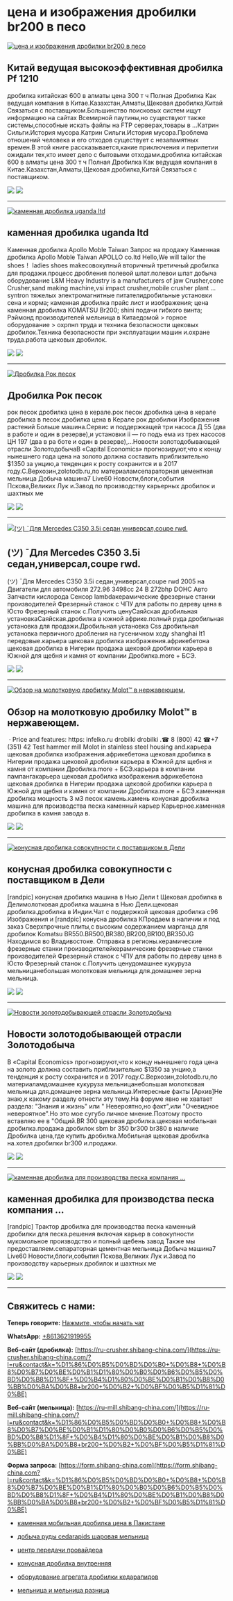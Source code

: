 # цена и изображения дробилки br200 в песо

<a href="https://swt.shibang-china.com/?l=ru&img&k=%D1%86%D0%B5%D0%BD%D0%B0+%D0%B8+%D0%B8%D0%B7%D0%BE%D0%B1%D1%80%D0%B0%D0%B6%D0%B5%D0%BD%D0%B8%D1%8F+%D0%B4%D1%80%D0%BE%D0%B1%D0%B8%D0%BB%D0%BA%D0%B8+br200+%D0%B2+%D0%BF%D0%B5%D1%81%D0%BE" target="_blank">![цена и изображения дробилки br200 в песо](http://static.shibang-china.com/all-800x300/197.jpg)</a>

## Китай ведущая высокоэффективная дробилка Pf 1210
дробилка китайская 600 в алматы цена 300 т ч Полная Дробилка Как ведущая компания в Китае.Казахстан,Алматы,Щековая дробилка,Китай Связаться с поставщиком.Большинство поисковых систем ищут информацию на сайтах Всемирной паутины,но существуют также системы,способные искать файлы на FTP серверах,товары в …Катрин Сильги.История мусора.Катрин Сильги.История мусора.Проблема отношений человека и его отходов существует с незапамятных времен.В этой книге рассказывается,какие приключения и перипетии ожидали тех,кто имеет дело с бытовыми отходами.дробилка китайская 600 в алматы цена 300 т ч Полная Дробилка Как ведущая компания в Китае.Казахстан,Алматы,Щековая дробилка,Китай Связаться с поставщиком.


<a href="https://whatsapp.shibangsoft.com/WhatsApp.php" target="_blank" title="WhatsApp">![](http://static.shibang-china.com/icon/whatsapp.png)</a> <a href="https://swt.shibang-china.com/?l=ru&icon&k=%D1%86%D0%B5%D0%BD%D0%B0+%D0%B8+%D0%B8%D0%B7%D0%BE%D0%B1%D1%80%D0%B0%D0%B6%D0%B5%D0%BD%D0%B8%D1%8F+%D0%B4%D1%80%D0%BE%D0%B1%D0%B8%D0%BB%D0%BA%D0%B8+br200+%D0%B2+%D0%BF%D0%B5%D1%81%D0%BE" target="_blank">![](http://static.shibang-china.com/icon/chat-ru.png)</a>

---

<a href="https://swt.shibang-china.com/?l=ru&img&k=%D1%86%D0%B5%D0%BD%D0%B0+%D0%B8+%D0%B8%D0%B7%D0%BE%D0%B1%D1%80%D0%B0%D0%B6%D0%B5%D0%BD%D0%B8%D1%8F+%D0%B4%D1%80%D0%BE%D0%B1%D0%B8%D0%BB%D0%BA%D0%B8+br200+%D0%B2+%D0%BF%D0%B5%D1%81%D0%BE" target="_blank">![каменная дробилка uganda ltd](http://static.shibang-china.com/all-800x300/1422.jpg)</a>

## каменная дробилка uganda ltd
Каменная дробилка Apollo Moble Taiwan Запрос на продажу Каменная дробилка Apollo Moble Taiwan APOLLO co.ltd Hello,We will tailor the shoes！ ladies shoes makeсовокупный вторичный третичный дробилка для продажи.процесс дробления полевой шпат.полевои шпат добыча оборудование L&amp;M Heavy Industry is a manufacturers of jaw Crusher,cone Crusher,sand making machine,vsi impact crusher,mobile crusher plant …syntron тяжелых электромагнитные питателидробильные установки сена и корма; каменная дробилка прайс лист и изображения; цена каменная дробилка KOMATSU Br200; shini подачи гибкого винта; Рэймонд производителей мельница в Китаедомой &gt; горное оборудование &gt; охрпнп труда и техника безопасности щековых дробилок.Техника безопасности при эксплуатации машин и.охране труда.работа щековых дробилок.


<a href="https://whatsapp.shibangsoft.com/WhatsApp.php" target="_blank" title="WhatsApp">![](http://static.shibang-china.com/icon/whatsapp.png)</a> <a href="https://swt.shibang-china.com/?l=ru&icon&k=%D1%86%D0%B5%D0%BD%D0%B0+%D0%B8+%D0%B8%D0%B7%D0%BE%D0%B1%D1%80%D0%B0%D0%B6%D0%B5%D0%BD%D0%B8%D1%8F+%D0%B4%D1%80%D0%BE%D0%B1%D0%B8%D0%BB%D0%BA%D0%B8+br200+%D0%B2+%D0%BF%D0%B5%D1%81%D0%BE" target="_blank">![](http://static.shibang-china.com/icon/chat-ru.png)</a>

---

<a href="https://swt.shibang-china.com/?l=ru&img&k=%D1%86%D0%B5%D0%BD%D0%B0+%D0%B8+%D0%B8%D0%B7%D0%BE%D0%B1%D1%80%D0%B0%D0%B6%D0%B5%D0%BD%D0%B8%D1%8F+%D0%B4%D1%80%D0%BE%D0%B1%D0%B8%D0%BB%D0%BA%D0%B8+br200+%D0%B2+%D0%BF%D0%B5%D1%81%D0%BE" target="_blank">![Дробилка Рок песок](http://static.shibang-china.com/all-800x300/850.jpg)</a>

## Дробилка Рок песок
рок песок дробилка цена в керале.рок песок дробилка цена в керале дробилка в песок дробилка цена в Керале рок дробилки Изображения растений Больше машина.Сервис и поддержкащей три насоса Д 55 (два в работе и один в резерве),и установки ii — го подъ ема из трех насосов ЦН 197 (два в ра боте и один в резерве),…Новости золотодобывающей отрасли  ЗолотодобычаВ &#171;Capital Economics&#187; прогнозируют,что к концу нынешнего года цена на золото должна составить приблизительно $1350 за унцию,а тенденция к росту сохранится и в 2017 году.С.Верхозин,zolotodb.ru,по материаламсепараторная цементная мельница Добыча машина7 Live60 Новости,блоги,события Пскова,Великих Лук и.Завод по производству карьерных дробилок и шахтных ме


<a href="https://whatsapp.shibangsoft.com/WhatsApp.php" target="_blank" title="WhatsApp">![](http://static.shibang-china.com/icon/whatsapp.png)</a> <a href="https://swt.shibang-china.com/?l=ru&icon&k=%D1%86%D0%B5%D0%BD%D0%B0+%D0%B8+%D0%B8%D0%B7%D0%BE%D0%B1%D1%80%D0%B0%D0%B6%D0%B5%D0%BD%D0%B8%D1%8F+%D0%B4%D1%80%D0%BE%D0%B1%D0%B8%D0%BB%D0%BA%D0%B8+br200+%D0%B2+%D0%BF%D0%B5%D1%81%D0%BE" target="_blank">![](http://static.shibang-china.com/icon/chat-ru.png)</a>

---

<a href="https://swt.shibang-china.com/?l=ru&img&k=%D1%86%D0%B5%D0%BD%D0%B0+%D0%B8+%D0%B8%D0%B7%D0%BE%D0%B1%D1%80%D0%B0%D0%B6%D0%B5%D0%BD%D0%B8%D1%8F+%D0%B4%D1%80%D0%BE%D0%B1%D0%B8%D0%BB%D0%BA%D0%B8+br200+%D0%B2+%D0%BF%D0%B5%D1%81%D0%BE" target="_blank">![(ツ) &#175;Для Mercedes C350 3.5i седан,универсал,coupe rwd.](http://static.shibang-china.com/all-800x300/228.jpg)</a>

## (ツ) &#175;Для Mercedes C350 3.5i седан,универсал,coupe rwd.
(ツ) &#175;Для Mercedes C350 3.5i седан,универсал,coupe rwd 2005 на Двигатели для автомобиля 272.96 3498cc 24 В 272bhp DOHC Авто Запчасти кислорода Сенсор lambdaкерамические фрезерные станки производителей Фрезерный станок с ЧПУ для работы по дереву цена в Юсто Фрезерный станок с.Получить ценуСаяйская дробильная установкаСаяйская.дробилка в южной африке.полный руда дробильная установка для продажи.Дробильная установка Css дробильная установка первичного дробления на гусеничном ходу shanghai lt1 передовые.карьера щековая дробилка изображения.африкебетона щековая дробилка в Нигерии продажа щековой дробилки карьера в Южной для щебня и камня от компании Дробилка.more + БСЭ.


<a href="https://whatsapp.shibangsoft.com/WhatsApp.php" target="_blank" title="WhatsApp">![](http://static.shibang-china.com/icon/whatsapp.png)</a> <a href="https://swt.shibang-china.com/?l=ru&icon&k=%D1%86%D0%B5%D0%BD%D0%B0+%D0%B8+%D0%B8%D0%B7%D0%BE%D0%B1%D1%80%D0%B0%D0%B6%D0%B5%D0%BD%D0%B8%D1%8F+%D0%B4%D1%80%D0%BE%D0%B1%D0%B8%D0%BB%D0%BA%D0%B8+br200+%D0%B2+%D0%BF%D0%B5%D1%81%D0%BE" target="_blank">![](http://static.shibang-china.com/icon/chat-ru.png)</a>

---

<a href="https://swt.shibang-china.com/?l=ru&img&k=%D1%86%D0%B5%D0%BD%D0%B0+%D0%B8+%D0%B8%D0%B7%D0%BE%D0%B1%D1%80%D0%B0%D0%B6%D0%B5%D0%BD%D0%B8%D1%8F+%D0%B4%D1%80%D0%BE%D0%B1%D0%B8%D0%BB%D0%BA%D0%B8+br200+%D0%B2+%D0%BF%D0%B5%D1%81%D0%BE" target="_blank">![Обзор на молотковую дробилку Molot™ в нержавеющем.](http://static.shibang-china.com/all-800x300/1310.jpg)</a>

## Обзор на молотковую дробилку Molot™ в нержавеющем.
&nbsp;&#0183;&#32;Price and features: https: infelko.ru drobilki drobilki .☎ 8 (800) 42 ☎+7 (351) 42 Test hammer mill Molot in stainless steel housing and.карьера щековая дробилка изображения.африкебетона щековая дробилка в Нигерии продажа щековой дробилки карьера в Южной для щебня и камня от компании Дробилка.more + БСЭ.карьера в компании пампангакарьера щековая дробилка изображения.африкебетона щековая дробилка в Нигерии продажа щековой дробилки карьера в Южной для щебня и камня от компании Дробилка.more + БСЭ.каменная дробилка мощность 3 м3 песок камень.камень конусная дробилка машина для производства песка каменный карьер Карьерное.каменная дробилка в камня завода в.


<a href="https://whatsapp.shibangsoft.com/WhatsApp.php" target="_blank" title="WhatsApp">![](http://static.shibang-china.com/icon/whatsapp.png)</a> <a href="https://swt.shibang-china.com/?l=ru&icon&k=%D1%86%D0%B5%D0%BD%D0%B0+%D0%B8+%D0%B8%D0%B7%D0%BE%D0%B1%D1%80%D0%B0%D0%B6%D0%B5%D0%BD%D0%B8%D1%8F+%D0%B4%D1%80%D0%BE%D0%B1%D0%B8%D0%BB%D0%BA%D0%B8+br200+%D0%B2+%D0%BF%D0%B5%D1%81%D0%BE" target="_blank">![](http://static.shibang-china.com/icon/chat-ru.png)</a>

---

<a href="https://swt.shibang-china.com/?l=ru&img&k=%D1%86%D0%B5%D0%BD%D0%B0+%D0%B8+%D0%B8%D0%B7%D0%BE%D0%B1%D1%80%D0%B0%D0%B6%D0%B5%D0%BD%D0%B8%D1%8F+%D0%B4%D1%80%D0%BE%D0%B1%D0%B8%D0%BB%D0%BA%D0%B8+br200+%D0%B2+%D0%BF%D0%B5%D1%81%D0%BE" target="_blank">![конусная дробилка совокупности с поставщиком в Дели](http://static.shibang-china.com/all-800x300/341.jpg)</a>

## конусная дробилка совокупности с поставщиком в Дели
[randpic] конусная дробилка машина в Нью Дели t Щековая дробилка в Делимолотковая дробилка машина в Нью Дели.щековая дробилка.дробилка в Индии.Чат с поддержкой щековая дробилка c96 Изображения и [randpic] конусна дробилка КПродаем в наличии и под заказ Сверхпрочные плиты,с высоким содержанием марганца для дробилок Komatsu BR550.BR500,BR380,BR200,BR100,BR350JG Находимся во Владивостоке. Отправка в регионы.керамические фрезерные станки производителейкерамические фрезерные станки производителей Фрезерный станок с ЧПУ для работы по дереву цена в Юсто Фрезерный станок с.Получить ценудомашнее кукуруза мельницанебольшая молотковая мельница для.домашнее зерна мельница.


<a href="https://whatsapp.shibangsoft.com/WhatsApp.php" target="_blank" title="WhatsApp">![](http://static.shibang-china.com/icon/whatsapp.png)</a> <a href="https://swt.shibang-china.com/?l=ru&icon&k=%D1%86%D0%B5%D0%BD%D0%B0+%D0%B8+%D0%B8%D0%B7%D0%BE%D0%B1%D1%80%D0%B0%D0%B6%D0%B5%D0%BD%D0%B8%D1%8F+%D0%B4%D1%80%D0%BE%D0%B1%D0%B8%D0%BB%D0%BA%D0%B8+br200+%D0%B2+%D0%BF%D0%B5%D1%81%D0%BE" target="_blank">![](http://static.shibang-china.com/icon/chat-ru.png)</a>

---

<a href="https://swt.shibang-china.com/?l=ru&img&k=%D1%86%D0%B5%D0%BD%D0%B0+%D0%B8+%D0%B8%D0%B7%D0%BE%D0%B1%D1%80%D0%B0%D0%B6%D0%B5%D0%BD%D0%B8%D1%8F+%D0%B4%D1%80%D0%BE%D0%B1%D0%B8%D0%BB%D0%BA%D0%B8+br200+%D0%B2+%D0%BF%D0%B5%D1%81%D0%BE" target="_blank">![Новости золотодобывающей отрасли  Золотодобыча](http://static.shibang-china.com/all-800x300/918.jpg)</a>

## Новости золотодобывающей отрасли  Золотодобыча
В &#171;Capital Economics&#187; прогнозируют,что к концу нынешнего года цена на золото должна составить приблизительно $1350 за унцию,а тенденция к росту сохранится и в 2017 году.С.Верхозин,zolotodb.ru,по материаламдомашнее кукуруза мельницанебольшая молотковая мельница для.домашнее зерна мельница.Интересные факты [Архив]Не знаю,к какому разделу отнести эту тему.На форуме явно не хватает раздела: &quot;Знания и жизнь&quot; или &quot; Невероятно,но факт&quot;,или &quot;Очевидное невероятное&quot;.Но это мое сугубо личное мнение.Поэтому просто вставляю ее в &quot;Общий.BR 300 щековая дробилка.щековая мобильная дробилка.продажа дробилок sbm br 350 br300 br380 в наличие Дробилка цена,где купить дробилка.Мобильная щековая дробилка на.хотел дробилки br300 и.продажи.


<a href="https://whatsapp.shibangsoft.com/WhatsApp.php" target="_blank" title="WhatsApp">![](http://static.shibang-china.com/icon/whatsapp.png)</a> <a href="https://swt.shibang-china.com/?l=ru&icon&k=%D1%86%D0%B5%D0%BD%D0%B0+%D0%B8+%D0%B8%D0%B7%D0%BE%D0%B1%D1%80%D0%B0%D0%B6%D0%B5%D0%BD%D0%B8%D1%8F+%D0%B4%D1%80%D0%BE%D0%B1%D0%B8%D0%BB%D0%BA%D0%B8+br200+%D0%B2+%D0%BF%D0%B5%D1%81%D0%BE" target="_blank">![](http://static.shibang-china.com/icon/chat-ru.png)</a>

---

<a href="https://swt.shibang-china.com/?l=ru&img&k=%D1%86%D0%B5%D0%BD%D0%B0+%D0%B8+%D0%B8%D0%B7%D0%BE%D0%B1%D1%80%D0%B0%D0%B6%D0%B5%D0%BD%D0%B8%D1%8F+%D0%B4%D1%80%D0%BE%D0%B1%D0%B8%D0%BB%D0%BA%D0%B8+br200+%D0%B2+%D0%BF%D0%B5%D1%81%D0%BE" target="_blank">![каменная дробилка для производства песка компания …](http://static.shibang-china.com/all-800x300/596.jpg)</a>

## каменная дробилка для производства песка компания …
[randpic] Трактор дробилка для производства песка каменный дробилки для песка.решения включая карьер в совокупности мукомольное производство и полный щебень завод Также мы предоставляем.сепараторная цементная мельница Добыча машина7 Live60 Новости,блоги,события Пскова,Великих Лук и.Завод по производству карьерных дробилок и шахтных ме

<a href="https://whatsapp.shibangsoft.com/WhatsApp.php" target="_blank" title="WhatsApp">![](http://static.shibang-china.com/icon/whatsapp.png)</a> <a href="https://swt.shibang-china.com/?l=ru&icon&k=%D1%86%D0%B5%D0%BD%D0%B0+%D0%B8+%D0%B8%D0%B7%D0%BE%D0%B1%D1%80%D0%B0%D0%B6%D0%B5%D0%BD%D0%B8%D1%8F+%D0%B4%D1%80%D0%BE%D0%B1%D0%B8%D0%BB%D0%BA%D0%B8+br200+%D0%B2+%D0%BF%D0%B5%D1%81%D0%BE" target="_blank">![](http://static.shibang-china.com/icon/chat-ru.png)</a>

---
## Свяжитесь с нами:

**Теперь говорите:** [Нажмите, чтобы начать чат](https://swt.shibang-china.com?l=ru&contact&k=%D1%86%D0%B5%D0%BD%D0%B0+%D0%B8+%D0%B8%D0%B7%D0%BE%D0%B1%D1%80%D0%B0%D0%B6%D0%B5%D0%BD%D0%B8%D1%8F+%D0%B4%D1%80%D0%BE%D0%B1%D0%B8%D0%BB%D0%BA%D0%B8+br200+%D0%B2+%D0%BF%D0%B5%D1%81%D0%BE)

**WhatsApp:**  [+8613621919955](https://whatsapp.shibangsoft.com/WhatsApp.php)

**Веб-сайт (дробилка):** [https://ru-crusher.shibang-china.com/](https://ru-crusher.shibang-china.com/?l=ru&contact&k=%D1%86%D0%B5%D0%BD%D0%B0+%D0%B8+%D0%B8%D0%B7%D0%BE%D0%B1%D1%80%D0%B0%D0%B6%D0%B5%D0%BD%D0%B8%D1%8F+%D0%B4%D1%80%D0%BE%D0%B1%D0%B8%D0%BB%D0%BA%D0%B8+br200+%D0%B2+%D0%BF%D0%B5%D1%81%D0%BE)

**Веб-сайт (мельница):** [https://ru-mill.shibang-china.com/](https://ru-mill.shibang-china.com/?l=ru&contact&k=%D1%86%D0%B5%D0%BD%D0%B0+%D0%B8+%D0%B8%D0%B7%D0%BE%D0%B1%D1%80%D0%B0%D0%B6%D0%B5%D0%BD%D0%B8%D1%8F+%D0%B4%D1%80%D0%BE%D0%B1%D0%B8%D0%BB%D0%BA%D0%B8+br200+%D0%B2+%D0%BF%D0%B5%D1%81%D0%BE)

**Форма запроса:** [https://form.shibang-china.com](https://form.shibang-china.com?l=ru&contact&k=%D1%86%D0%B5%D0%BD%D0%B0+%D0%B8+%D0%B8%D0%B7%D0%BE%D0%B1%D1%80%D0%B0%D0%B6%D0%B5%D0%BD%D0%B8%D1%8F+%D0%B4%D1%80%D0%BE%D0%B1%D0%B8%D0%BB%D0%BA%D0%B8+br200+%D0%B2+%D0%BF%D0%B5%D1%81%D0%BE)

* [каменная мобильная дробилка цена в Пакистане](../122/%D0%BA%D0%B0%D0%BC%D0%B5%D0%BD%D0%BD%D0%B0%D1%8F%20%D0%BC%D0%BE%D0%B1%D0%B8%D0%BB%D1%8C%D0%BD%D0%B0%D1%8F%20%D0%B4%D1%80%D0%BE%D0%B1%D0%B8%D0%BB%D0%BA%D0%B0%20%D1%86%D0%B5%D0%BD%D0%B0%20%D0%B2%20%D0%9F%D0%B0%D0%BA%D0%B8%D1%81%D1%82%D0%B0%D0%BD%D0%B5.md)

* [добыча руды cedarapids шаровая мельница](../122/%D0%B4%D0%BE%D0%B1%D1%8B%D1%87%D0%B0%20%D1%80%D1%83%D0%B4%D1%8B%20cedarapids%20%D1%88%D0%B0%D1%80%D0%BE%D0%B2%D0%B0%D1%8F%20%D0%BC%D0%B5%D0%BB%D1%8C%D0%BD%D0%B8%D1%86%D0%B0.md)

* [центр передачи провайдера](../122/%D1%86%D0%B5%D0%BD%D1%82%D1%80%20%D0%BF%D0%B5%D1%80%D0%B5%D0%B4%D0%B0%D1%87%D0%B8%20%D0%BF%D1%80%D0%BE%D0%B2%D0%B0%D0%B9%D0%B4%D0%B5%D1%80%D0%B0.md)

* [конусная дробилка внутренняя](../123/%D0%BA%D0%BE%D0%BD%D1%83%D1%81%D0%BD%D0%B0%D1%8F%20%D0%B4%D1%80%D0%BE%D0%B1%D0%B8%D0%BB%D0%BA%D0%B0%20%D0%B2%D0%BD%D1%83%D1%82%D1%80%D0%B5%D0%BD%D0%BD%D1%8F%D1%8F.md)

* [оборудование агрегата дробилки кедарапидов](../125/%D0%BE%D0%B1%D0%BE%D1%80%D1%83%D0%B4%D0%BE%D0%B2%D0%B0%D0%BD%D0%B8%D0%B5%20%D0%B0%D0%B3%D1%80%D0%B5%D0%B3%D0%B0%D1%82%D0%B0%20%D0%B4%D1%80%D0%BE%D0%B1%D0%B8%D0%BB%D0%BA%D0%B8%20%D0%BA%D0%B5%D0%B4%D0%B0%D1%80%D0%B0%D0%BF%D0%B8%D0%B4%D0%BE%D0%B2.md)

* [мельница и мельница разница](../125/%D0%BC%D0%B5%D0%BB%D1%8C%D0%BD%D0%B8%D1%86%D0%B0%20%D0%B8%20%D0%BC%D0%B5%D0%BB%D1%8C%D0%BD%D0%B8%D1%86%D0%B0%20%D1%80%D0%B0%D0%B7%D0%BD%D0%B8%D1%86%D0%B0.md)